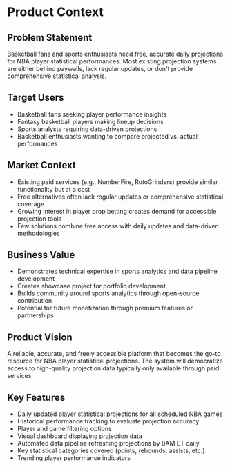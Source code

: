 # Product Context

## Problem Statement
Basketball fans and sports enthusiasts need free, accurate daily projections for NBA player statistical performances. Most existing projection systems are either behind paywalls, lack regular updates, or don't provide comprehensive statistical analysis.

## Target Users
- Basketball fans seeking player performance insights
- Fantasy basketball players making lineup decisions
- Sports analysts requiring data-driven projections
- Basketball enthusiasts wanting to compare projected vs. actual performances

## Market Context
- Existing paid services (e.g., NumberFire, RotoGrinders) provide similar functionality but at a cost
- Free alternatives often lack regular updates or comprehensive statistical coverage
- Growing interest in player prop betting creates demand for accessible projection tools
- Few solutions combine free access with daily updates and data-driven methodologies

## Business Value
- Demonstrates technical expertise in sports analytics and data pipeline development
- Creates showcase project for portfolio development
- Builds community around sports analytics through open-source contribution
- Potential for future monetization through premium features or partnerships

## Product Vision
A reliable, accurate, and freely accessible platform that becomes the go-to resource for NBA player statistical projections. The system will democratize access to high-quality projection data typically only available through paid services.

## Key Features
- Daily updated player statistical projections for all scheduled NBA games
- Historical performance tracking to evaluate projection accuracy
- Player and game filtering options
- Visual dashboard displaying projection data
- Automated data pipeline refreshing projections by 8AM ET daily
- Key statistical categories covered (points, rebounds, assists, etc.)
- Trending player performance indicators 